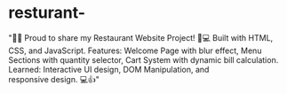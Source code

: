 # resturant-
"🚀✨ Proud to share my Restaurant Website Project! 🍴💻 Built with HTML, CSS, and JavaScript. Features: Welcome Page with blur effect, Menu Sections with quantity selector, Cart System with dynamic bill calculation. Learned: Interactive UI design, DOM Manipulation, and responsive design. 💻👍"
